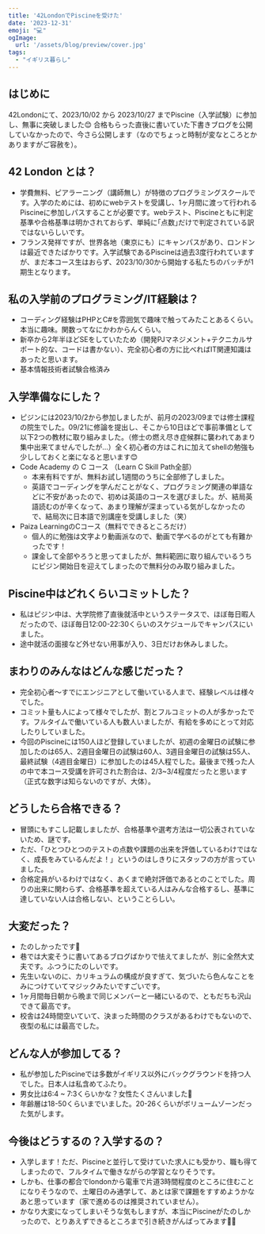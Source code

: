 ```yaml
---
title: '42LondonでPiscineを受けた'
date: '2023-12-31'
emoji: "💻"
ogImage:
  url: '/assets/blog/preview/cover.jpg'
tags:
  - "イギリス暮らし"
---
```


## はじめに 

42Londonにて、2023/10/02 から 2023/10/27 までPiscine（入学試験）に参加し、無事に突破しました😊 合格もらった直後に書いていた下書きブログを公開していなかったので、今さら公開します（なのでちょっと時制が変なところとかありますがご容赦を）。

## 42 London とは？

- 学費無料、ピアラーニング（講師無し）が特徴のプログラミングスクールです。入学のためには、初めにwebテストを受講し、1ヶ月間に渡って行われるPiscineに参加しパスすることが必要です。webテスト、Piscineともに判定基準や合格基準は明かされておらず、単純に｢点数｣だけで判定されている訳ではないらしいです。
- フランス発祥ですが、世界各地（東京にも）にキャンパスがあり、ロンドンは最近できたばかりです。入学試験であるPiscineは過去3度行われていますが、まだ本コース生はおらず、2023/10/30から開始する私たちのバッチが1期生となります。

## 私の入学前のプログラミング/IT経験は？

- コーディング経験はPHPとC#を雰囲気で趣味で触ってみたことあるくらい。本当に趣味。関数ってなにかわからんくらい。
- 新卒から2年半ほどSEをしていたため（開発PJマネジメント+テクニカルサポート的な、コードは書かない）、完全初心者の方に比べればIT関連知識はあったと思います。
- 基本情報技術者試験合格済み

## 入学準備なにした？

- ピジンには2023/10/2から参加しましたが、前月の2023/09までは修士課程の院生でした。09/21に修論を提出し、そこから10日ほどで事前準備として以下2つの教材に取り組みました。（修士の燃え尽き症候群に襲われてあまり集中出来てませんでしたが…）全く初心者の方はこれに加えてshellの勉強も少ししておくと楽になると思います😊
- Code Academy の C コース （Learn C Skill Path全部）
    - 本来有料ですが、無料お試し1週間のうちに全部修了しました。
    - 英語でコーディングを学んだことがなく、プログラミング関連の単語などに不安があったので、初めは英語のコースを選びました。が、結局英語読むのが辛くなって、あまり理解が深まっている気がしなかったので、結局次に日本語で別講座を受講しました（笑）
- Paiza LearningのCコース（無料でできるところだけ）
    - 個人的に勉強は文字より動画派なので、動画で学べるのがとても有難かったです！
    - 課金して全部やろうと思ってましたが、無料範囲に取り組んでいるうちにピジン開始日を迎えてしまったので無料分のみ取り組みました。

## Piscine中はどれくらいコミットした？

- 私はピジン中は、大学院修了直後就活中というステータスで、ほぼ毎日暇人だったので、ほぼ毎日12:00-22:30くらいのスケジュールでキャンパスにいました。
- 途中就活の面接など外せない用事が入り、3日だけお休みしました。

## まわりのみんなはどんな感じだった？

- 完全初心者～すでにエンジニアとして働いている人まで、経験レベルは様々でした。
- コミット量も人によって様々でしたが、割とフルコミットの人が多かったです。フルタイムで働いている人も数人いましたが、有給を多めにとって対応したりしていました。
- 今回のPiscineには150人ほど登録していましたが、初週の金曜日の試験に参加したのは65人、2週目金曜日の試験は60人、3週目金曜日の試験は55人、最終試験（4週目金曜日）に参加したのは45人程でした。最後まで残った人の中で本コース受講を許可された割合は、2/3~3/4程度だったと思います（正式な数字は知らないのですが、大体）。

## どうしたら合格できる？

- 冒頭にもすこし記載しましたが、合格基準や選考方法は一切公表されていないため、謎です。
- ただ、「ひとつひとつのテストの点数や課題の出来を評価しているわけではなく、成長をみているんだよ！」というのはしきりにスタッフの方が言っていました。
- 合格定員がいるわけではなく、あくまで絶対評価であるとのことでした。周りの出来に関わらず、合格基準を超えている人はみんな合格するし、基準に達していない人は合格しない、ということらしい。

## 大変だった？

- たのしかったです🥰
- 巷では大変そうに書いてあるブログばかりで怯えてましたが、別に全然大丈夫です。ふつうにたのしいです。
- 先生いないのに、カリキュラムの構成が良すぎて、気づいたら色んなことをみにつけていてマジックみたいですごいです。
- 1ヶ月間毎日朝から晩まで同じメンバーと一緒にいるので、ともだちも沢山できて最高です。
- 校舎は24時間空いていて、決まった時間のクラスがあるわけでもないので、夜型の私には最高でした。

## どんな人が参加してる？

- 私が参加したPiscineでは多数がイギリス以外にバックグラウンドを持つ人でした。日本人は私含めてふたり。
- 男女比は6:4 ~ 7:3くらいかな？女性たくさんいました🥰
- 年齢層は18-50くらいまでいました。20-26くらいがボリュームゾーンだった気がします。

## 今後はどうするの？入学するの？

- 入学します！ただ、Piscineと並行して受けていた求人にも受かり、職も得てしまったので、フルタイムで働きながらの学習となりそうです。
- しかも、仕事の都合でlondonから電車で片道3時間程度のところに住むことになりそうなので、土曜日のみ通学して、あとは家で課題をすすめようかなあと思っています（家で進めるのは推奨されていません）。
- かなり大変になってしまいそうな気もしますが、本当にPiscineがたのしかったので、とりあえずできるところまで引き続きがんばってみます🤟🏻
